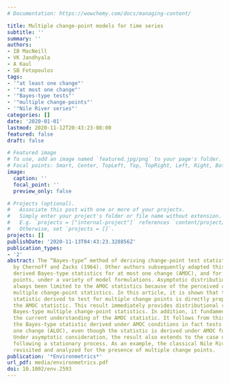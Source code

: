 ```yaml
---
# Documentation: https://wowchemy.com/docs/managing-content/

title: Multiple change-point models for time series
subtitle: ''
summary: ''
authors:
- IB MacNeill
- VK Jandhyala
- A Kaul
- SB Fotopoulos
tags:
- '"at least one change"'
- '"at most one change"'
- '"Bayes-type tests"'
- '"multiple change-points"'
- '"Nile River series"'
categories: []
date: '2020-01-01'
lastmod: 2020-11-12T20:43:23-08:00
featured: false
draft: false

# Featured image
# To use, add an image named `featured.jpg/png` to your page's folder.
# Focal points: Smart, Center, TopLeft, Top, TopRight, Left, Right, BottomLeft, Bottom, BottomRight.
image:
  caption: ''
  focal_point: ''
  preview_only: false

# Projects (optional).
#   Associate this post with one or more of your projects.
#   Simply enter your project's folder or file name without extension.
#   E.g. `projects = ["internal-project"]` references `content/project/deep-learning/index.md`.
#   Otherwise, set `projects = []`.
projects: []
publishDate: '2020-11-13T04:43:23.328856Z'
publication_types:
- '2'
abstract: The “Bayes‐type” method of deriving change‐point test statistics was introduced
  by Chernoff and Zacks (1964). Other authors subsequently adapted this approach and
  derived Bayes‐type statistics for at most one change (AMOC), and for multiple change
  points, under a variety of model formulations. Asymptotic distribution theory has
  always been limited to the AMOC statistics because of the perceived complexity of
  multiple change‐point statistics. In this article, it is shown that the Bayes‐type
  statistic derived to test for multiple change points is directly proportional to
  the AMOC statistic. This result immediately provides distributional results for
  Bayes‐type multiple change‐point statistics. In addition, it fundamentally alters
  the current understanding of the AMOC statistic. It follows from this result that
  the Bayes‐type statistic derived under AMOC conditions in fact tests for at least
  one change (ALOC), even though the statistic is derived under AMOC formulation.
  Under asymptotic consideration, the result also extends to the case of model errors
  following a stationary process. As an example, the classical Nile River data are
  revisited and analyzed for the presence of multiple change points.
publication: '*Environmetrics*'
url_pdf: media/environmetrics.pdf
doi: 10.1002/env.2593
---
```

